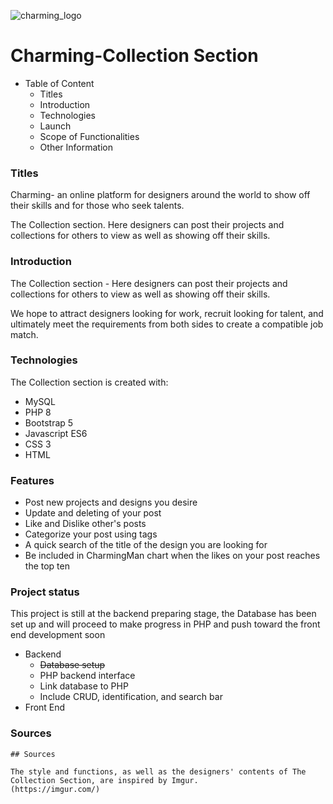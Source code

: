 ![charming_logo](https://user-images.githubusercontent.com/100255007/162353946-aec5492d-8a4d-49fe-8f8b-dabaf8412aed.png)

#  Charming-Collection Section

- Table of Content
    - Titles
    - Introduction
    - Technologies
    - Launch
    - Scope of Functionalities
    - Other Information

### Titles

Charming- an online platform for designers around the world to show off their skills and for those who seek talents.

The Collection section. Here designers can post their projects and collections for others to view as well as showing off their skills. 

### Introduction

The Collection section - Here designers can post their projects and collections for others to view as well as showing off their skills. 

We hope to attract designers looking for work, recruit looking for talent, and ultimately meet the requirements from both sides to create a compatible job match.

### Technologies

The Collection section is created with:

- MySQL
- PHP 8
- Bootstrap 5
- Javascript ES6
- CSS 3
- HTML

### Features

- Post new projects and designs you desire
- Update and deleting of your post
- Like and Dislike other's posts
- Categorize your post using tags
- A quick search of the title of the design you are looking for
- Be included in CharmingMan chart when the likes on your post reaches the top ten

### Project status

This project is still at the backend preparing stage, the Database has been set up and will proceed to make progress in PHP and push toward the front end development soon

- Backend
    - ~~Database setup~~
    - PHP backend interface
    - Link database to PHP
    - Include CRUD, identification, and search bar
- Front End
    
    

### Sources

```
## Sources

The style and functions, as well as the designers' contents of The Collection Section, are inspired by Imgur.
(https://imgur.com/)

```
